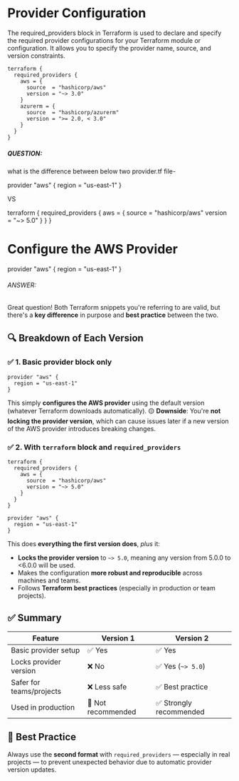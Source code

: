 # Provider Configuration

The required_providers block in Terraform is used to declare and specify the required provider configurations for your Terraform module or configuration. It allows you to specify the provider name, source, and version constraints.

```
terraform {
  required_providers {
    aws = {
      source  = "hashicorp/aws"
      version = "~> 3.0"
    }
    azurerm = {
      source  = "hashicorp/azurerm"
      version = ">= 2.0, < 3.0"
    }
  }
}
```

##### QUESTION:
what is the difference between below two provider.tf file-

provider "aws" {
region = "us-east-1"
}

VS

terraform {
  required\_providers {
    aws = {
    source  = "hashicorp/aws"
    version = "\~> 5.0"
    }
  }
}
# Configure the AWS Provider
provider "aws" {
region = "us-east-1"
}

###### ANSWER:
Great question! Both Terraform snippets you're referring to are valid, but there's a **key difference** in purpose and **best practice** between the two.

## 🔍 Breakdown of Each Version

### ✅ 1. **Basic provider block only**
```hcl
provider "aws" {
  region = "us-east-1"
}
```

This simply **configures the AWS provider** using the default version (whatever Terraform downloads automatically).
🟡 **Downside**: You're **not locking the provider version**, which can cause issues later if a new version of the AWS provider introduces breaking changes.

### ✅ 2. **With `terraform` block and `required_providers`**
```hcl
terraform {
  required_providers {
    aws = {
      source  = "hashicorp/aws"
      version = "~> 5.0"
    }
  }
}

provider "aws" {
  region = "us-east-1"
}
```

This does **everything the first version does**, *plus* it:
* **Locks the provider version** to `~> 5.0`, meaning any version from 5.0.0 to <6.0.0 will be used.
* Makes the configuration **more robust and reproducible** across machines and teams.
* Follows **Terraform best practices** (especially in production or team projects).

## ✅ Summary
| Feature                  | Version 1          | Version 2              |
| ------------------------ | ------------------ | ---------------------- |
| Basic provider setup     | ✅ Yes              | ✅ Yes                  |
| Locks provider version   | ❌ No               | ✅ Yes (`~> 5.0`)       |
| Safer for teams/projects | ❌ Less safe        | ✅ Best practice        |
| Used in production       | 🚫 Not recommended | ✅ Strongly recommended |

## 🔧 Best Practice
Always use the **second format** with `required_providers` — especially in real projects — to prevent unexpected behavior due to automatic provider version updates.
